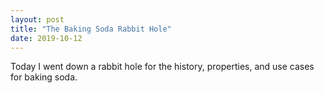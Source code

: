 ```yaml
---
layout: post
title: "The Baking Soda Rabbit Hole"
date: 2019-10-12
---
```


Today I went down a rabbit hole for the history, properties, and use cases for baking soda.
